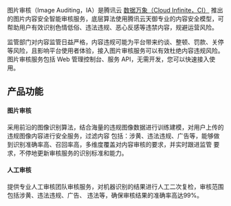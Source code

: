 图片审核（Image Auditing，IA）是腾讯云 [数据万象（Cloud Infinite，CI）](https://cloud.tencent.com/document/product/460) 推出的图片内容安全智能审核服务，底层算法使用腾讯云天御专业的内容安全模型，可帮助用户有效识别色情低俗、违法违规、恶心反感等违禁内容，规避运营风险。

监管部门对内容监管日益严格，内容违规可能为平台带来约谈、整顿、罚款、关停等风险，且影响平台使用者体验，接入图片审核服务可以有效杜绝内容违规风险。图片审核服务包括 Web 管理控制台、服务 API，无需开发，您可以快速接入使用。

## 产品功能

#### 图片审核
采用前沿的图像识别算法，结合海量的违规图像数据进行训练建模，对用户上传的违规图像内容进行安全服务，过滤内容 包括：涉黄、违法违规、广告等，能够做到识别准确率高、召回率高，多维度覆盖对内容审核的要求，并实时跟进监管 要求，不停地更新审核服务的识别标准和能力。

#### 人工审核
提供专业人工审核团队审核服务，对机器识别的结果进行人工二次复检，审核范围包括涉黄、违法违规、广告、 违法等，确保审核结果的准确率高达99%。
